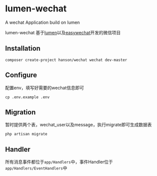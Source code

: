 # lumen-wechat
A wechat Application build on lumen

lumen-wechat 基于[lumen](https://lumen.laravel.com/)以及[easywechat](easywechat.org)开发的微信项目

## Installation

```
composer create-project hanson/wechat wechat dev-master
```

## Configure
配置env，填写好需要的wechat信息即可
```
cp .env.example .env
```

## Migration
暂时提供两个表，wechat_user以及message，执行migrate即可生成数据表
```
php artisan migrate
```

## Handler
所有消息事件都位于`app/Handlers`中，事件Handler位于`app/Handlers/EventHandlers`中
